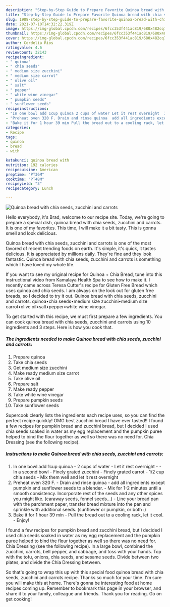 ```yaml
---
description: "Step-by-Step Guide to Prepare Favorite Quinoa bread with chia seeds, zucchini and carrots"
title: "Step-by-Step Guide to Prepare Favorite Quinoa bread with chia seeds, zucchini and carrots"
slug: 1988-step-by-step-guide-to-prepare-favorite-quinoa-bread-with-chia-seeds-zucchini-and-carrots
date: 2021-07-10T14:32:22.319Z
image: https://img-global.cpcdn.com/recipes/6fcc353f441ac819/680x482cq70/quinoa-bread-with-chia-seeds-zucchini-and-carrots-recipe-main-photo.jpg
thumbnail: https://img-global.cpcdn.com/recipes/6fcc353f441ac819/680x482cq70/quinoa-bread-with-chia-seeds-zucchini-and-carrots-recipe-main-photo.jpg
cover: https://img-global.cpcdn.com/recipes/6fcc353f441ac819/680x482cq70/quinoa-bread-with-chia-seeds-zucchini-and-carrots-recipe-main-photo.jpg
author: Cordelia Rios
ratingvalue: 4.6
reviewcount: 32143
recipeingredient:
- " quinoa"
- " chia seeds"
- " medium size zucchini"
- " medium size carrot"
- " olive oil"
- " salt"
- " pepper"
- " white wine vinegar"
- " pumpkin seeds"
- " sunflower seeds"
recipeinstructions:
- "In one bowl add 1cup quinoa 2 cups of water Let it rest overnight  In a second bowl Finely grated zucchini Finely grated carrot 1/2 cup chia seeds Mix them well and let it rest overnight"
- "Preheat oven 320 F. Drain and rinse quinoa  add all ingredients except pumpkin and sunflower seeds to a blender.  Mix for 1-2 minutes until a smooth consistency. Incorporate rest of the seeds and any other spices you might like. (caraway seeds, fennel seeds...) Line your bread pan with the parchment paper, transfer bread mixture into the pan and sprinkle with additional seeds. (sunflower or pumpkin, or both :)"
- "Bake it for 1 hour 39 min Pull the bread out to a cooling rack, let it cool. Enjoy!"
categories:
- Recipe
tags:
- quinoa
- bread
- with

katakunci: quinoa bread with 
nutrition: 192 calories
recipecuisine: American
preptime: "PT36M"
cooktime: "PT48M"
recipeyield: "3"
recipecategory: Lunch

---
```



![Quinoa bread with chia seeds, zucchini and carrots](https://img-global.cpcdn.com/recipes/6fcc353f441ac819/680x482cq70/quinoa-bread-with-chia-seeds-zucchini-and-carrots-recipe-main-photo.jpg)

Hello everybody, it's Brad, welcome to our recipe site. Today, we're going to prepare a special dish, quinoa bread with chia seeds, zucchini and carrots. It is one of my favorites. This time, I will make it a bit tasty. This is gonna smell and look delicious.

Quinoa bread with chia seeds, zucchini and carrots is one of the most favored of recent trending foods on earth. It's simple, it's quick, it tastes delicious. It is appreciated by millions daily. They're fine and they look fantastic. Quinoa bread with chia seeds, zucchini and carrots is something which I have loved my whole life.

If you want to see my original recipe for Quinoa + Chia Bread, tune into this instructional video from Kamalaya Health Spa to see how to make it. I recently came across Teresa Cutter&#39;s recipe for Gluten Free Bread which uses quinoa and chia seeds. I am always on the look out for gluten free breads, so I decided to try it out. Quinoa bread with chia seeds, zucchini and carrots. quinoa•chia seeds•medium size zucchini•medium size carrot•olive oil•salt•pepper•white wine vinegar.


To get started with this recipe, we must first prepare a few ingredients. You can cook quinoa bread with chia seeds, zucchini and carrots using 10 ingredients and 3 steps. Here is how you cook that.

<!--inarticleads1-->

##### The ingredients needed to make Quinoa bread with chia seeds, zucchini and carrots:

1. Prepare  quinoa
1. Take  chia seeds
1. Get  medium size zucchini
1. Make ready  medium size carrot
1. Take  olive oil
1. Prepare  salt
1. Make ready  pepper
1. Take  white wine vinegar
1. Prepare  pumpkin seeds
1. Take  sunflower seeds


Supercook clearly lists the ingredients each recipe uses, so you can find the perfect recipe quickly! OMG best zucchini bread I have ever tasted!! I found a few recipes for pumpkin bread and zucchini bread, but I decided I used chia seeds soaked in water as my egg replacement and the pumpkin puree helped to bind the flour together as well so there was no need for. Chia Dressing (see the following recipe). 

<!--inarticleads2-->

##### Instructions to make Quinoa bread with chia seeds, zucchini and carrots:

1. In one bowl add 1cup quinoa - 2 cups of water - Let it rest overnight -  - In a second bowl - Finely grated zucchini - Finely grated carrot - 1/2 cup chia seeds - Mix them well and let it rest overnight
1. Preheat oven 320 F. - Drain and rinse quinoa  - add all ingredients except pumpkin and sunflower seeds to a blender.  - Mix for 1-2 minutes until a smooth consistency. Incorporate rest of the seeds and any other spices you might like. (caraway seeds, fennel seeds...) - Line your bread pan with the parchment paper, transfer bread mixture into the pan and sprinkle with additional seeds. (sunflower or pumpkin, or both :)
1. Bake it for 1 hour 39 min - Pull the bread out to a cooling rack, let it cool. - Enjoy!


I found a few recipes for pumpkin bread and zucchini bread, but I decided I used chia seeds soaked in water as my egg replacement and the pumpkin puree helped to bind the flour together as well so there was no need for. Chia Dressing (see the following recipe). In a large bowl, combined the zucchini, carrots, bell pepper, and cabbage, and toss with your hands. Top with the tofu, onions, chia seeds, and sesame seeds. Divide between two plates, and divide the Chia Dressing between. 

So that's going to wrap this up with this special food quinoa bread with chia seeds, zucchini and carrots recipe. Thanks so much for your time. I'm sure you will make this at home. There's gonna be interesting food at home recipes coming up. Remember to bookmark this page in your browser, and share it to your family, colleague and friends. Thank you for reading. Go on get cooking!
